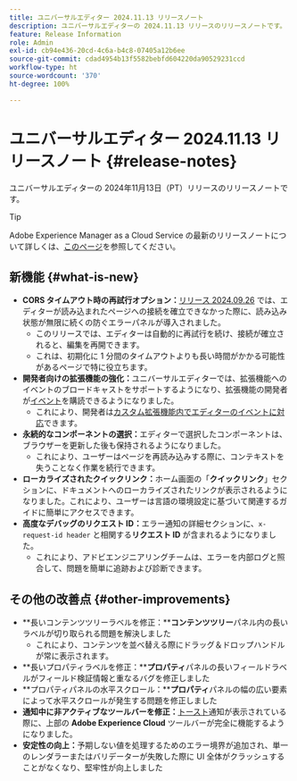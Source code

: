 ```yaml
---
title: ユニバーサルエディター 2024.11.13 リリースノート
description: ユニバーサルエディターの 2024.11.13 リリースのリリースノートです。
feature: Release Information
role: Admin
exl-id: cb94e436-20cd-4c6a-b4c8-07405a12b6ee
source-git-commit: cdad4954b13f5582bebfd604220da90529231ccd
workflow-type: ht
source-wordcount: '370'
ht-degree: 100%

---
```


# ユニバーサルエディター 2024.11.13 リリースノート {#release-notes}

ユニバーサルエディターの 2024年11月13日（PT）リリースのリリースノートです。

>[!TIP]
>
>Adobe Experience Manager as a Cloud Service の最新のリリースノートについて詳しくは、[このページ](/help/release-notes/release-notes-cloud/release-notes-current.md)を参照してください。

## 新機能 {#what-is-new}

* **CORS タイムアウト時の再試行オプション：**[リリース 2024.09.26](/help/release-notes/universal-editor/2024/2024-09-26.md) では、エディターが読み込まれたページへの接続を確立できなかった際に、読み込み状態が無限に続くの防ぐエラーパネルが導入されました。
   * このリリースでは、エディターは自動的に再試行を続け、接続が確立されると、編集を再開できます。
   * これは、初期化に 1 分間のタイムアウトよりも長い時間がかかる可能性があるページで特に役立ちます。
* **開発者向けの拡張機能の強化：**&#x200B;ユニバーサルエディターでは、拡張機能へのイベントのブロードキャストをサポートするようになり、拡張機能の開発者が[イベント](/help/implementing/universal-editor/events.md)を購読できるようになりました。
   * これにより、開発者は[カスタム拡張機能内でエディターのイベントに対応](/help/implementing/universal-editor/extending.md)できます。
* **永続的なコンポーネントの選択：**&#x200B;エディターで選択したコンポーネントは、ブラウザーを更新した後も保持されるようになりました。
   * これにより、ユーザーはページを再読み込みする際に、コンテキストを失うことなく作業を続行できます。
* **ローカライズされたクイックリンク：**&#x200B;ホーム画面の「**クイックリンク**」セクションに、ドキュメントへのローカライズされたリンクが表示されるようになりました。これにより、ユーザーは言語の環境設定に基づいて関連するガイドに簡単にアクセスできます。
* **高度なデバッグのリクエスト ID：**&#x200B;エラー通知の詳細セクションに、`x-request-id header` と相関する&#x200B;**リクエスト ID** が含まれるようになりました。
   * これにより、アドビエンジニアリングチームは、エラーを内部ログと照合して、問題を簡単に追跡および診断できます。

## その他の改善点 {#other-improvements}

* **長いコンテンツツリーラベルを修正：****コンテンツツリー**&#x200B;パネル内の長いラベルが切り取られる問題を解決しました
   * これにより、コンテンツを並べ替える際にドラッグ＆ドロップハンドルが常に表示されます。
* **長いプロパティラベルを修正：****プロパティ**&#x200B;パネルの長いフィールドラベルがフィールド検証情報と重なるバグを修正しました
* **プロパティパネルの水平スクロール：****プロパティ**&#x200B;パネルの幅の広い要素によって水平スクロールが発生する問題を修正しました
* **通知中に非アクティブなツールバーを修正：**[トースト](https://spectrum.adobe.com/page/toast/)通知が表示されている際に、上部の **Adobe Experience Cloud** ツールバーが完全に機能するようになりました。
* **安定性の向上：**&#x200B;予期しない値を処理するためのエラー境界が追加され、単一のレンダラーまたはバリデーターが失敗した際に UI 全体がクラッシュすることがなくなり、堅牢性が向上しました
